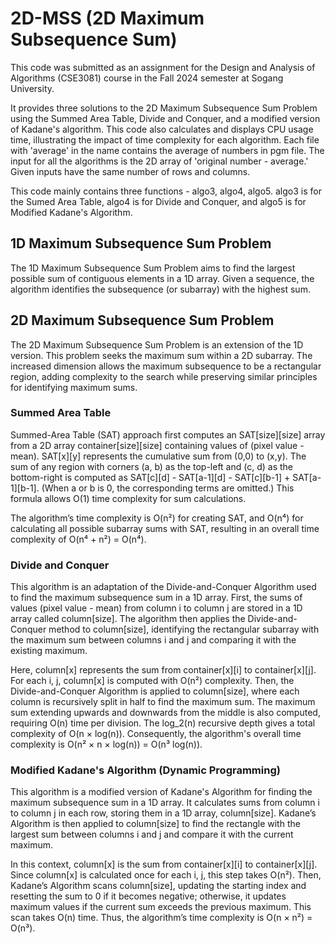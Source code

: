 # 2D-MSS (2D Maximum Subsequence Sum)

This code was submitted as an assignment for the Design and Analysis of Algorithms (CSE3081) course in the Fall 2024 semester at Sogang University.

It provides three solutions to the 2D Maximum Subsequence Sum Problem using the Summed Area Table, Divide and Conquer, and a modified version of Kadane's algorithm.
This code also calculates and displays CPU usage time, illustrating the impact of time complexity for each algorithm. Each file with 'average' in the name contains the average of numbers in pgm file. The input for all the algorithms is the 2D array of 'original number - average.' Given inputs have the same number of rows and columns.

This code mainly contains three functions - algo3, algo4, algo5.
algo3 is for the Sumed Area Table, algo4 is for Divide and Conquer, and algo5 is for Modified Kadane's Algorithm.



## 1D Maximum Subsequence Sum Problem 

The 1D Maximum Subsequence Sum Problem aims to find the largest possible sum of contiguous elements in a 1D array. Given a sequence, the algorithm identifies the subsequence (or subarray) with the highest sum.



## 2D Maximum Subsequence Sum Problem

The 2D Maximum Subsequence Sum Problem is an extension of the 1D version. This problem seeks the maximum sum within a 2D subarray. The increased dimension allows the maximum subsequence to be a rectangular region, adding complexity to the search while preserving similar principles for identifying maximum sums.



### Summed Area Table

Summed-Area Table (SAT) approach first computes an SAT[size][size] array from a 2D array container[size][size] containing values of (pixel value - mean). SAT[x][y] represents the cumulative sum from (0,0) to (x,y). The sum of any region with corners (a, b) as the top-left and (c, d) as the bottom-right is computed as SAT[c][d] - SAT[a-1][d] - SAT[c][b-1] + SAT[a-1][b-1]. (When a or b is 0, the corresponding terms are omitted.) This formula allows O(1) time complexity for sum calculations.

The algorithm’s time complexity is O(n²) for creating SAT, and O(n⁴) for calculating all possible subarray sums with SAT, resulting in an overall time complexity of O(n⁴ + n²) = O(n⁴).


### Divide and Conquer

This algorithm is an adaptation of the Divide-and-Conquer Algorithm used to find the maximum subsequence sum in a 1D array. First, the sums of values (pixel value - mean) from column i to column j are stored in a 1D array called column[size]. The algorithm then applies the Divide-and-Conquer method to column[size], identifying the rectangular subarray with the maximum sum between columns i and j and comparing it with the existing maximum.

Here, column[x] represents the sum from container[x][i] to container[x][j]. For each i, j, column[x] is computed with O(n²) complexity. Then, the Divide-and-Conquer Algorithm is applied to column[size], where each column is recursively split in half to find the maximum sum. The maximum sum extending upwards and downwards from the middle is also computed, requiring O(n) time per division. The log_2(n) recursive depth gives a total complexity of O(n × log(n)). Consequently, the algorithm's overall time complexity is O(n² × n × log(n)) = O(n³ log(n)).


### Modified Kadane's Algorithm (Dynamic Programming)

This algorithm is a modified version of Kadane's Algorithm for finding the maximum subsequence sum in a 1D array. It calculates sums from column i to column j in each row, storing them in a 1D array, column[size]. Kadane’s Algorithm is then applied to column[size] to find the rectangle with the largest sum between columns i and j and compare it with the current maximum.

In this context, column[x] is the sum from container[x][i] to container[x][j]. Since column[x] is calculated once for each i, j, this step takes O(n²). Then, Kadane’s Algorithm scans column[size], updating the starting index and resetting the sum to 0 if it becomes negative; otherwise, it updates maximum values if the current sum exceeds the previous maximum. This scan takes O(n) time. Thus, the algorithm’s time complexity is O(n × n²) = O(n³).

